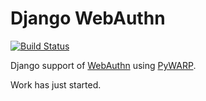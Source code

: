 # Django WebAuthn

[![Build Status](https://travis-ci.org/shemigon/django-webauthn.svg?branch=master)](https://travis-ci.org/shemigon/django-webauthn)

Django support of [WebAuthn](https://www.w3.org/TR/webauthn/) using [PyWARP](https://github.com/pyauth/pywarp).

Work has just started.
